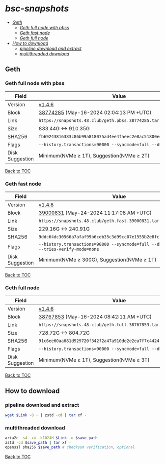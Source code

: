 # *bsc-snapshots*


- *[Geth](#geth)*
    - *[Geth full node with pbss](#geth-full-node-with-pbss)*
    - *[Geth fast node](#geth-fast-node)*
    - *[Geth full node](#geth-full-node)*
- *[How to download](#how-to-download)*
    - *[pipeline download and extract](#pipeline-download-and-extract)*
    - *[multithreaded download](#multithreaded-download)*

## Geth
### Geth full node with pbss

| Field |Value |
| --- | --- |
| Version | [v1.4.6](https://github.com/bnb-chain/bsc/releases/tag/v1.4.6) |
| Block | [38774285](https://bscscan.com/block/38774285) (May-16-2024 02:04:13 PM +UTC) |
| Link | `https://snapshots.48.club/geth.pbss.38774285.tar.zst` |
| Size | 833.44G <-> 910.35G |
| SHA256 | `fb69243816383c86b99a818075ad4ee4faeec2e8ac51800ee0df0aabc3337bba` |
| Flags | `--history.transactions=90000 --syncmode=full --db.engine=pebble` |
| Disk Suggestion | Minimum(NVMe ≥ 1T), Suggestion(NVMe ≥ 2T)|

[Back to TOC](#bsc-snapshots)

### Geth fast node

| Field |Value |
| --- | --- |
| Version | [v1.4.8](https://github.com/bnb-chain/bsc/releases/tag/v1.4.8) |
| Block | [39000831](https://bscscan.com/block/39000831) (May-24-2024 11:17:08 AM +UTC) |
| Link | `https://snapshots.48.club/geth.fast.39000831.tar.zst` |
| Size | 229.16G <-> 240.91G |
| SHA256 | `9ddc64dc30566a7afaf99b6ceb35c3d99cc07e1555b2e8fc155fefcaa2ef5fcc` |
| Flags | `--history.transactions=90000 --syncmode=full --db.engine=pebble --tries-verify-mode=none` |
| Disk Suggestion | Minimum(NVMe ≥ 300G), Suggestion(NVMe ≥ 1T)|

[Back to TOC](#bsc-snapshots)

### Geth full node

| Field |Value |
| --- | --- |
| Version | [v1.4.6](https://github.com/bnb-chain/bsc/releases/tag/v1.4.6) |
| Block | [38767853](https://bscscan.com/block/38767853) (May-16-2024 08:42:11 AM +UTC) |
| Link | `https://snapshots.48.club/geth.full.38767853.tar.zst` |
| Size | 728.72G <-> 804.72G |
| SHA256 | `91c6ee60aa681d929720f342f2a47a910de2e2ea7f7c4424fc7944c7a5d2ceb5` |
| Flags | `--history.transactions=90000 --syncmode=full --db.engine=pebble` |
| Disk Suggestion | Minimum(NVMe ≥ 1T), Suggestion(NVMe ≥ 3T)|

[Back to TOC](#bsc-snapshots)

## How to download
### pipeline download and extract

```bash
wget $Link -O - | zstd -cd | tar xf -
```

### multithreaded download

```bash
aria2c -s4 -x4 -k1024M $Link -o $save_path
zstd -cd $save_path | tar xf -
openssl sha256 $save_path # checksum verification, optional
```

[Back to TOC](#bsc-snapshots)
